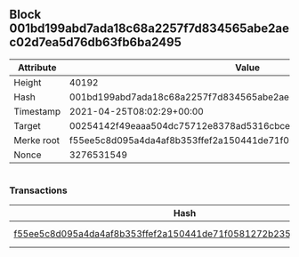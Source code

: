 ## Block 001bd199abd7ada18c68a2257f7d834565abe2aec02d7ea5d76db63fb6ba2495

Attribute | Value
--- | ---
Height | 40192
Hash | 001bd199abd7ada18c68a2257f7d834565abe2aec02d7ea5d76db63fb6ba2495
Timestamp | 2021-04-25T08:02:29+00:00
Target | 00254142f49eaaa504dc75712e8378ad5316cbcead634704b3734b6271167cc4
Merke root | f55ee5c8d095a4da4af8b353ffef2a150441de71f0581272b2359df491c299a9
Nonce | 3276531549

```

```

### Transactions

Hash | Amount
--- | ---
[f55ee5c8d095a4da4af8b353ffef2a150441de71f0581272b2359df491c299a9](f55ee5c8d095a4da4af8b353ffef2a150441de71f0581272b2359df491c299a9.md) | 10.00000000 SKEPTI 
